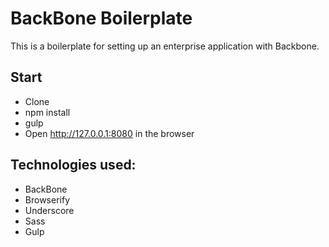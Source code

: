 # BackBone Boilerplate

This is a boilerplate for setting up an enterprise application with Backbone.

## Start
- Clone
- npm install
- gulp
- Open http://127.0.0.1:8080 in the browser

## Technologies used:

- BackBone 
- Browserify
- Underscore
- Sass
- Gulp
